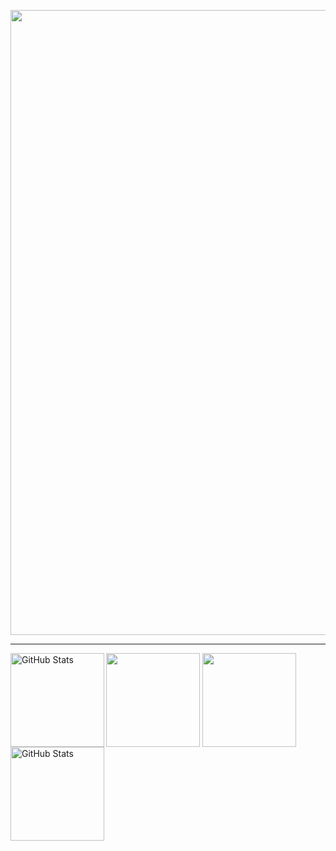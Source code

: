 
<img 
    align="center" 
    width="1000px" 
    src="https://github.com/user-attachments/assets/ede23a02-4e34-41f8-a633-7992662ab970" 
/>

---

<img 
    align="left" 
    alt="GitHub Stats" 
    height="150px" 
    src="https://github-readme-stats.vercel.app/api/top-langs/?username=nixshake&hide_border=true&theme=dark&include_all_commits=true&count_private=true&layout=compact&custom_title=Tecnologias&langs_count=9" 
  />
<img 
    align="center" 
    width="150px" 
    src="https://github.com/user-attachments/assets/58a06f66-6a3b-4f33-8f58-10642fca501b" 
/>
<img 
    align="center" 
    width="150px" 
    src="https://github.com/user-attachments/assets/b58a06c2-2383-4539-b4a4-1124c891fcf4" 
/>
<img
    align="left" 
    alt="GitHub Stats" 
    height="150px" 
    src="https://github-readme-stats.vercel.app/api?username=nixshake&theme=dark&hide_border=true&include_all_commits=false&count_private=false" 
/>
